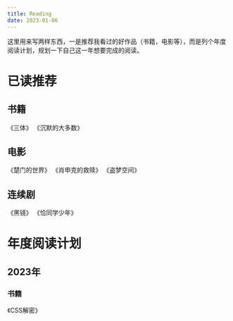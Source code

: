 ```yaml
---
title: Reading
date: 2023-01-06
---
```


这里用来写两样东西，一是推荐我看过的好作品（书籍，电影等），而是列个年度阅读计划，规划一下自己这一年想要完成的阅读。

# 已读推荐

## 书籍

《三体》
《沉默的大多数》

## 电影

《楚门的世界》
《肖申克的救赎》
《盗梦空间》

## 连续剧

《黑镜》
《恰同学少年》

# 年度阅读计划

## 2023年

### 书籍

《CSS解密》